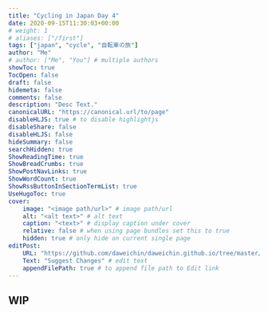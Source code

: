 ```yaml
---
title: "Cycling in Japan Day 4"
date: 2020-09-15T11:30:03+00:00
# weight: 1
# aliases: ["/first"]
tags: ["japan", "cycle", "自転車の旅"]
author: "Me"
# author: ["Me", "You"] # multiple authors
showToc: true
TocOpen: false
draft: false
hidemeta: false
comments: false
description: "Desc Text."
canonicalURL: "https://canonical.url/to/page"
disableHLJS: true # to disable highlightjs
disableShare: false
disableHLJS: false
hideSummary: false
searchHidden: true
ShowReadingTime: true
ShowBreadCrumbs: true
ShowPostNavLinks: true
ShowWordCount: true
ShowRssButtonInSectionTermList: true
UseHugoToc: true
cover:
    image: "<image path/url>" # image path/url
    alt: "<alt text>" # alt text
    caption: "<text>" # display caption under cover
    relative: false # when using page bundles set this to true
    hidden: true # only hide on current single page
editPost:
    URL: "https://github.com/daweichin/daweichin.github.io/tree/master/content"
    Text: "Suggest Changes" # edit text
    appendFilePath: true # to append file path to Edit link
---
```


## WIP